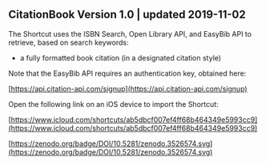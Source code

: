 ## CitationBook Version 1.0 | updated 2019-11-02

The Shortcut uses the ISBN Search, Open Library API, and EasyBib API to retrieve, based on search keywords:

* a fully formatted book citation (in a designated citation style)

Note that the EasyBib API requires an authentication key, obtained here:

[https://api.citation-api.com/signup](https://api.citation-api.com/signup)

Open the following link on an iOS device to import the Shortcut:

[https://www.icloud.com/shortcuts/ab5dbcf007ef4ff68b464349e5993cc9](https://www.icloud.com/shortcuts/ab5dbcf007ef4ff68b464349e5993cc9)

[https://zenodo.org/badge/DOI/10.5281/zenodo.3526574.svg](https://zenodo.org/badge/DOI/10.5281/zenodo.3526574.svg)